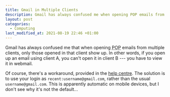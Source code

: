 ```yaml
---
title: Gmail in Multiple Clients
description: Gmail has always confused me when opening POP emails from multiple clients.
layout: post
categories:
  - Computing
last_modified_at: 2021-08-19 22:46 +01:00
---
```

Gmail has always confused me that when opening <abbr title="Post Office Protocol">POP</abbr> emails from multiple clients, only those opened in that client show up. In other words, if you open up an email using client A, you can't open it in client B --- you have to view it in webmail.

Of course, there's a workaround, provided in the [help centre](https://support.google.com/mail/answer/7104828). The solution is to use your login as `recent:username@gmail.com`, rather than the usual `username@gmail.com`. This is apparently automatic on mobile devices, but I don't see why it's not the default...
